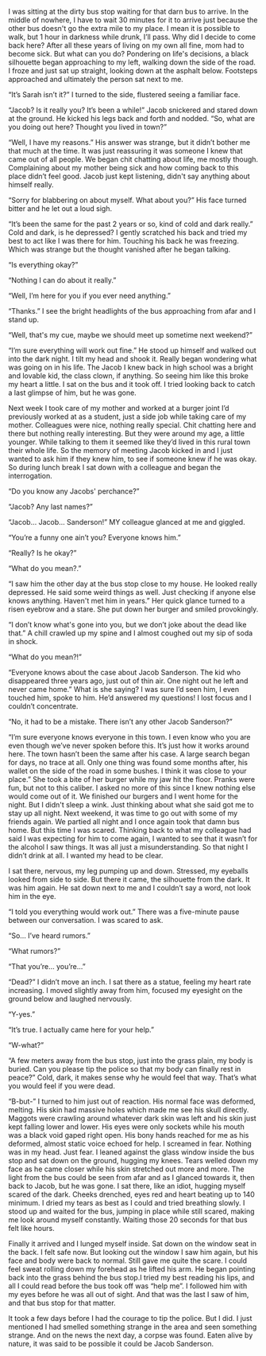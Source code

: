 I was sitting at the dirty bus stop waiting for that darn bus to arrive. In the middle of nowhere, I have to wait 30 minutes for it to arrive just because the other bus doesn't go the extra mile to my place. I mean it is possible to walk, but 1 hour in darkness while drunk, I’ll pass. Why did I decide to come back here? After all these years of living on my own all fine, mom had to become sick. But what can you do? Pondering on life's decisions, a black silhouette began approaching to my left, walking down the side of the road. I froze and just sat up straight, looking down at the asphalt below. Footsteps approached and ultimately the person sat next to me.

“It’s Sarah isn’t it?” I turned to the side, flustered seeing a familiar face.

“Jacob? Is it really you? It’s been a while!” Jacob snickered and stared down at the ground. He kicked his legs back and forth and nodded. “So, what are you doing out here? Thought you lived in town?”

“Well, I have my reasons.” His answer was strange, but it didn’t bother me that much at the time. It was just reassuring it was someone I knew that came out of all people. We began chit chatting about life, me mostly though. Complaining about my mother being sick and how coming back to this place didn’t feel good. Jacob just kept listening, didn't say anything about himself really.

“Sorry for blabbering on about myself. What about you?” His face turned bitter and he let out a loud sigh.

“It’s been the same for the past 2 years or so, kind of cold and dark really.” Cold and dark, is he depressed? I gently scratched his back and tried my best to act like I was there for him. Touching his back he was freezing. Which was strange but the thought vanished after he began talking.

“Is everything okay?”

“Nothing I can do about it really.”

“Well, I’m here for you if you ever need anything.”

“Thanks.” I see the bright headlights of the bus approaching from afar and I stand up.

“Well, that's my cue, maybe we should meet up sometime next weekend?”

“I’m sure everything will work out fine.” He stood up himself and walked out into the dark night. I tilt my head and shook it. Really began wondering what was going on in his life. The Jacob I knew back in high school was a bright and lovable kid, the class clown, if anything. So seeing him like this broke my heart a little. I sat on the bus and it took off. I tried looking back to catch a last glimpse of him, but he was gone.

Next week I took care of my mother and worked at a burger joint I’d previously worked at as a student, just a side job while taking care of my mother. Colleagues were nice, nothing really special. Chit chatting here and there but nothing really interesting. But they were around my age, a little younger. While talking to them it seemed like they’d lived in this rural town their whole life. So the memory of meeting Jacob kicked in and I just wanted to ask him if they knew him, to see if someone knew if he was okay. So during lunch break I sat down with a colleague and began the interrogation.

“Do you know any Jacobs' perchance?”

“Jacob? Any last names?”

“Jacob… Jacob… Sanderson!” MY colleague glanced at me and giggled.

“You’re a funny one ain’t you? Everyone knows him.”

“Really? Is he okay?”

“What do you mean?.”

“I saw him the other day at the bus stop close to my house. He looked really depressed. He said some weird things as well. Just checking if anyone else knows anything. Haven't met him in years.” Her quick glance turned to a risen eyebrow and a stare. She put down her burger and smiled provokingly.

“I don’t know what's gone into you, but we don’t joke about the dead like that.” A chill crawled up my spine and I almost coughed out my sip of soda in shock.

“What do you mean?!”

“Everyone knows about the case about Jacob Sanderson. The kid who disappeared three years ago, just out of thin air. One night out he left and never came home.” What is she saying? I was sure I’d seen him, I even touched him, spoke to him. He’d answered my questions! I lost focus and I couldn’t concentrate.

“No, it had to be a mistake. There isn’t any other Jacob Sanderson?”

“I’m sure everyone knows everyone in this town. I even know who you are even though we’ve never spoken before this. It’s just how it works around here. The town hasn’t been the same after his case. A large search began for days, no trace at all. Only one thing was found some months after, his wallet on the side of the road in some bushes. I think it was close to your place.” She took a bite of her burger while my jaw hit the floor. Pranks were fun, but not to this caliber. I asked no more of this since I knew nothing else would come out of it. We finished our burgers and I went home for the night. But I didn't sleep a wink. Just thinking about what she said got me to stay up all night. Next weekend, it was time to go out with some of my friends again. We partied all night and I once again took that damn bus home. But this time I was scared. Thinking back to what my colleague had said I was expecting for him to come again, I wanted to see that it wasn’t for the alcohol I saw things. It was all just a misunderstanding. So that night I didn’t drink at all. I wanted my head to be clear.

I sat there, nervous, my leg pumping up and down. Stressed, my eyeballs looked from side to side. But there it came, the silhouette from the dark. It was him again. He sat down next to me and I couldn’t say a word, not look him in the eye.

“I told you everything would work out.” There was a five-minute pause between our conversation. I was scared to ask.

“So… I’ve heard rumors.”

“What rumors?”

“That you’re… you’re…”

“Dead?” I didn’t move an inch. I sat there as a statue, feeling my heart rate increasing. I moved slightly away from him, focused my eyesight on the ground below and laughed nervously.

“Y-yes.”

“It’s true. I actually came here for your help.”

“W-what?”

“A few meters away from the bus stop, just into the grass plain, my body is buried. Can you please tip the police so that my body can finally rest in peace?” Cold, dark, it makes sense why he would feel that way. That’s what you would feel if you were dead.

“B-but-” I turned to him just out of reaction. His normal face was deformed, melting. His skin had massive holes which made me see his skull directly. Maggots were crawling around whatever dark skin was left and his skin just kept falling lower and lower. His eyes were only sockets while his mouth was a black void gaped right open. His bony hands reached for me as his deformed, almost static voice echoed for help. I screamed in fear. Nothing was in my head. Just fear. I leaned against the glass window inside the bus stop and sat down on the ground, hugging my knees. Tears welled down my face as he came closer while his skin stretched out more and more. The light from the bus could be seen from afar and as I glanced towards it, then back to Jacob, but he was gone. I sat there, like an idiot, hugging myself scared of the dark. Cheeks drenched, eyes red and heart beating up to 140 minimum. I dried my tears as best as I could and tried breathing slowly. I stood up and waited for the bus, jumping in place while still scared, making me look around myself constantly. Waiting those 20 seconds for that bus felt like hours.

Finally it arrived and I lunged myself inside. Sat down on the window seat in the back. I felt safe now. But looking out the window I saw him again, but his face and body were back to normal. Still gave me quite the scare. I could feel sweat rolling down my forehead as he lifted his arm. He began pointing back into the grass behind the bus stop.I tried my best reading his lips, and all I could read before the bus took off was “help me”. I followed him with my eyes before he was all out of sight. And that was the last I saw of him, and that bus stop for that matter.

It took a few days before I had the courage to tip the police. But I did. I just mentioned I had smelled something strange in the area and seen something strange. And on the news the next day, a corpse was found. Eaten alive by nature, it was said to be possible it could be Jacob Sanderson.